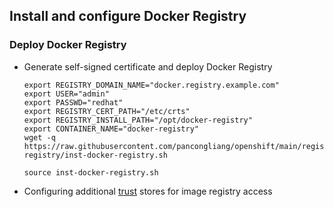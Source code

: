 ## Install and configure Docker Registry


### Deploy Docker Registry

* Generate self-signed certificate and deploy Docker Registry
  ```
  export REGISTRY_DOMAIN_NAME="docker.registry.example.com"
  export USER="admin"
  export PASSWD="redhat"
  export REGISTRY_CERT_PATH="/etc/crts"
  export REGISTRY_INSTALL_PATH="/opt/docker-registry"
  export CONTAINER_NAME="docker-registry"
  wget -q  https://raw.githubusercontent.com/pancongliang/openshift/main/registry/docker-registry/inst-docker-registry.sh
  
  source inst-docker-registry.sh
  ```
* Configuring additional [trust](https://github.com/pancongliang/openshift/blob/main/registry/add-trust-registry/readme.md#configuring-additional-trust-stores-for-image-registry-access) stores for image registry access
